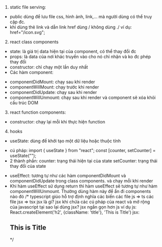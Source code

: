 1. static file serving:
- public dùng để lưu file css, hình ảnh, link,... mà người dùng có thể truy cập đc.
- khi dùng thẻ link và dẫn link href dùng / không dùng ./ ví dụ: href="/icon.svg";
2. react class components
- state: là giá trị data hiện tại của component, có thể thay đổi đc
- props: là data của nơi khác truyền vào cho nó chỉ nhận và ko đc phép thay đổi
- constructor: chỉ chạy một lần duy nhất
- Các hàm component:
 + componentDidMount: chạy sau khi render
 + componentWillMount: chạy trước khi render
 + componentDidUpdate: chạy sau khi render
 + componentWillUnmount: chạy sau khi render và component sẽ xóa khỏi cấu trúc DOM
3. react function components:
- constructor: chạy lại mỗi khi thực hiện function
4. hooks
- useState: dùng để khởi tạo một dữ liệu hoặc thuộc tính
+ cú pháp: 
import { useState } from "react";
const [counter, setCounter] = useState(""); 
+ 2 thành phần: counter: trạng thái hiện tại cùa state
                setCounter: trạng thái thay đổi của state
- useEffect: tương tự như các hàm componentDidMount và componentDidUpdate trong class components. và chạy mỗi khi render
- Khi hàm useEffect sử dụng return thì hàm useEffect sẽ tương tự như hàm componentWillUnmount. Thường dùng hàm này để ẩn đi components nào đó
/*
typescript giúo hỗ trợ định nghĩa các biến
các file js => ts
các file jsx => tsx 
jsx là gì? jsx khi chứa các cú pháp của react và mở rộng của javascript
tại sao lại dùng jsx? jsx ngắn gọn hơn js ví dụ js: React.createElement('h2', {className: 'title'}, 'This is Title')
jsx: <h2 className="title">This is Title</h2>
*/